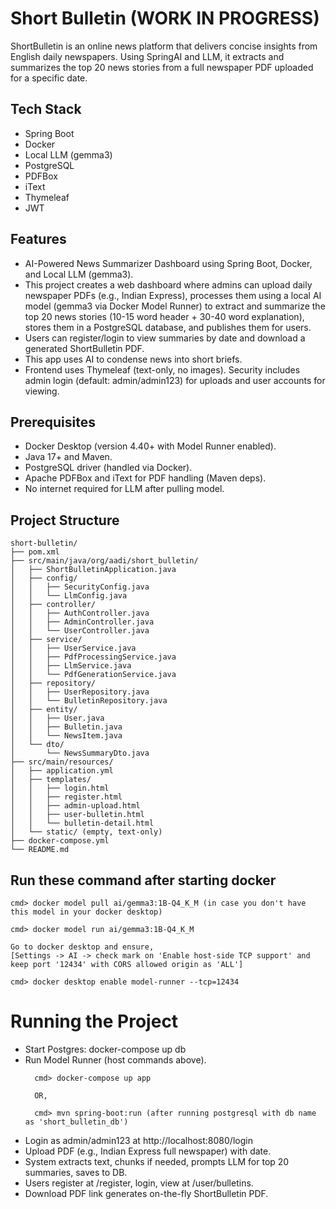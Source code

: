 # Short Bulletin (WORK IN PROGRESS)
ShortBulletin is an online news platform that delivers concise insights from English daily newspapers.
Using SpringAI and LLM, it extracts and summarizes the top 20 news stories from a full newspaper PDF
uploaded for a specific date.

## Tech Stack
- Spring Boot
- Docker
- Local LLM (gemma3)
- PostgreSQL
- PDFBox
- iText
- Thymeleaf
- JWT

## Features
- AI-Powered News Summarizer Dashboard using Spring Boot, Docker, and Local LLM (gemma3).
- This project creates a web dashboard where admins can upload daily newspaper PDFs (e.g., Indian Express), 
  processes them using a local AI model (gemma3 via Docker Model Runner) to extract and summarize
  the top 20 news stories (10-15 word header + 30-40 word explanation), stores them in a PostgreSQL database,
  and publishes them for users.
- Users can register/login to view summaries by date and download a generated ShortBulletin PDF.
- This app uses AI to condense news into short briefs.
- Frontend uses Thymeleaf (text-only, no images). Security includes admin login (default: admin/admin123)
  for uploads and user accounts for viewing.

## Prerequisites
- Docker Desktop (version 4.40+ with Model Runner enabled).
- Java 17+ and Maven.
- PostgreSQL driver (handled via Docker).
- Apache PDFBox and iText for PDF handling (Maven deps).
- No internet required for LLM after pulling model.

## Project Structure
```
short-bulletin/
├── pom.xml
├── src/main/java/org/aadi/short_bulletin/
│   ├── ShortBulletinApplication.java
│   ├── config/
│   │   ├── SecurityConfig.java
│   │   └── LlmConfig.java
│   ├── controller/
│   │   ├── AuthController.java
│   │   ├── AdminController.java
│   │   └── UserController.java
│   ├── service/
│   │   ├── UserService.java
│   │   ├── PdfProcessingService.java
│   │   ├── LlmService.java
│   │   └── PdfGenerationService.java
│   ├── repository/
│   │   ├── UserRepository.java
│   │   └── BulletinRepository.java
│   ├── entity/
│   │   ├── User.java
│   │   ├── Bulletin.java
│   │   └── NewsItem.java
│   └── dto/
│       └── NewsSummaryDto.java
├── src/main/resources/
│   ├── application.yml
│   ├── templates/
│   │   ├── login.html
│   │   ├── register.html
│   │   ├── admin-upload.html
│   │   ├── user-bulletin.html
│   │   └── bulletin-detail.html
│   └── static/ (empty, text-only)
├── docker-compose.yml
└── README.md
```

## Run these command after starting docker
```
cmd> docker model pull ai/gemma3:1B-Q4_K_M (in case you don't have this model in your docker desktop)

cmd> docker model run ai/gemma3:1B-Q4_K_M

Go to docker desktop and ensure,
[Settings -> AI -> check mark on 'Enable host-side TCP support' and keep port '12434' with CORS allowed origin as 'ALL']

cmd> docker desktop enable model-runner --tcp=12434
```

# Running the Project
- Start Postgres: docker-compose up db
- Run Model Runner (host commands above).
  ```
    cmd> docker-compose up app
  
    OR,
  
    cmd> mvn spring-boot:run (after running postgresql with db name as 'short_bulletin_db')
  ```
- Login as admin/admin123 at http://localhost:8080/login
- Upload PDF (e.g., Indian Express full newspaper) with date.
- System extracts text, chunks if needed, prompts LLM for top 20 summaries, saves to DB.
- Users register at /register, login, view at /user/bulletins.
- Download PDF link generates on-the-fly ShortBulletin PDF.
